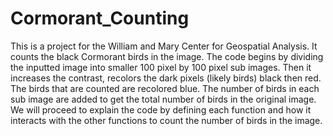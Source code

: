 # Cormorant_Counting

This is a project for the William and Mary Center for Geospatial Analysis. It counts the black Cormorant birds in the image. The code begins by dividing the inputted image into smaller 100 pixel by 100 pixel sub images. Then it increases the contrast, recolors the dark pixels (likely birds) black then red. The birds that are counted are recolored blue. The number of birds in each sub image are added to get the total number of birds in the original image. We will proceed to explain the code by defining each function and how it interacts with the other functions to count the number of birds in the image. 


